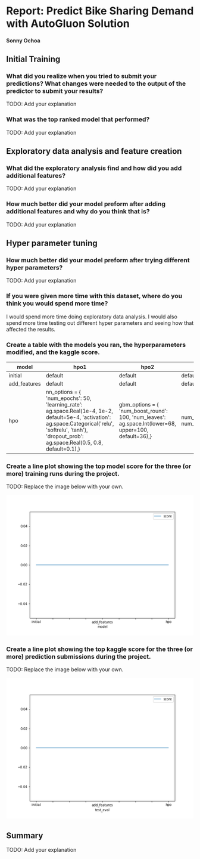 # Report: Predict Bike Sharing Demand with AutoGluon Solution
#### Sonny Ochoa

## Initial Training
### What did you realize when you tried to submit your predictions? What changes were needed to the output of the predictor to submit your results?
TODO: Add your explanation

### What was the top ranked model that performed?
TODO: Add your explanation

## Exploratory data analysis and feature creation
### What did the exploratory analysis find and how did you add additional features?
TODO: Add your explanation

### How much better did your model preform after adding additional features and why do you think that is?
TODO: Add your explanation

## Hyper parameter tuning
### How much better did your model preform after trying different hyper parameters?
TODO: Add your explanation

### If you were given more time with this dataset, where do you think you would spend more time?
I would spend more time doing exploratory data analysis. I would also spend more time testing out different hyper parameters and seeing how that affected the results.

### Create a table with the models you ran, the hyperparameters modified, and the kaggle score.
|model|hpo1|hpo2|hpo3|score|
|--|--|--|--|--|
|initial|default|default|default|1.80581|
|add_features|default|default|default|0.69207|
|hpo|nn_options = { 'num_epochs': 50, 'learning_rate': ag.space.Real(1e-4, 1e-2, default=5e-4, 'activation': ag.space.Categorical('relu', 'softrelu', 'tanh'), 'dropout_prob': ag.space.Real(0.5, 0.8, default=0.1),}|gbm_options = { 'num_boost_round': 100, 'num_leaves': ag.space.Int(lower=68, upper=100, default=36),}|num_bag_folds=10, num_bag_sets=1|0.46771|

### Create a line plot showing the top model score for the three (or more) training runs during the project.

TODO: Replace the image below with your own.

![model_train_score.png](img/model_train_score.png)

### Create a line plot showing the top kaggle score for the three (or more) prediction submissions during the project.

TODO: Replace the image below with your own.

![model_test_score.png](img/model_test_score.png)

## Summary
TODO: Add your explanation
